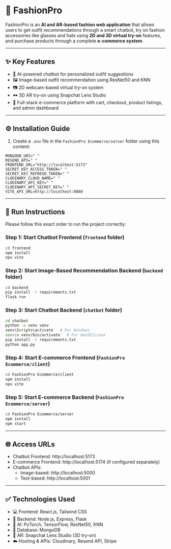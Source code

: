 
# 🧥 FashionPro

FashionPro is an **AI and AR-based fashion web application** that allows users to get outfit recommendations through a smart chatbot, try on fashion accessories like glasses and hats using **2D and 3D virtual try-on** features, and purchase products through a complete **e-commerce system**.

---

## ✨ Key Features

- 🤖 AI-powered chatbot for personalized outfit suggestions  
- 🖼️ Image-based outfit recommendation using ResNet50 and KNN  
- 📷 2D webcam-based virtual try-on system  
- 🕶️ 3D AR try-on using Snapchat Lens Studio  
- 🛒 Full-stack e-commerce platform with cart, checkout, product listings, and admin dashboard  

---

## ⚙️ Installation Guide

1. Create a `.env` file in the `FashionPro Ecommerce/server` folder using this content:

```env
MONGODB_URI=" "
RESEND_API=" "
FRONTEND_URL="http://localhost:5173"
SECRET_KEY_ACCESS_TOKEN=" "
SECRET_KEY_REFRESH_TOKEN=" "
CLODINARY_CLOUD_NAME=" "
CLODINARY_API_KEY=" "
CLODINARY_API_SECRET_KEY=" "
VITE_API_URL=http://localhost:8080
```

---

## 🚀 Run Instructions

Please follow this exact order to run the project correctly:

### Step 1: Start Chatbot Frontend (`frontend` folder)

```bash
cd frontend
npm install
npx vite
```

### Step 2: Start Image-Based Recommendation Backend (`backend` folder)

```bash
cd backend
pip install -r requirements.txt
flask run
```

### Step 3: Start Chatbot Backend (`chatbot` folder)

```bash
cd chatbot
python -m venv venv
venv\Scripts\activate   # For Windows
source venv/bin/activate   # For macOS/Linux
pip install -r requirements.txt
python app.py
```

### Step 4: Start E-commerce Frontend (`FashionPro Ecommerce/client`)

```bash
cd FashionPro Ecommerce/client
npm install
npx vite
```

### Step 5: Start E-commerce Backend (`FashionPro Ecommerce/server`)

```bash
cd FashionPro Ecommerce/server
npm install
npm start
```

---

## 🌐 Access URLs

- Chatbot Frontend: http://localhost:5173  
- E-commerce Frontend: http://localhost:5174 (if configured separately)  
- Chatbot APIs:  
  - Image-based: http://localhost:5000  
  - Text-based: http://localhost:5001  

---

## ✅ Technologies Used

- 💻 Frontend: React.js, Tailwind CSS  
- 🧠 Backend: Node.js, Express, Flask  
- 🧬 AI: PyTorch, TensorFlow, ResNet50, KNN  
- 💾 Database: MongoDB  
- 🎯 AR: Snapchat Lens Studio (3D try-on)  
- ☁️ Hosting & APIs: Cloudinary, Resend API, Stripe  
